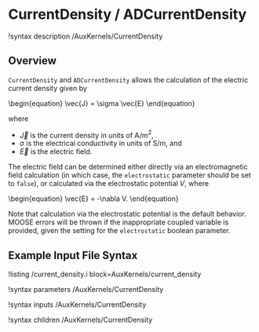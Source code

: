 # CurrentDensity / ADCurrentDensity

!syntax description /AuxKernels/CurrentDensity

## Overview

`CurrentDensity` and `ADCurrentDensity` allows the calculation of the electric
current density given by

\begin{equation}
  \vec{J} = \sigma \vec{E}
\end{equation}

where

- $\vec{J}$ is the current density in units of A/m$^2$,
- $\sigma$ is the electrical conductivity in units of S/m, and
- $\vec{E}$ is the electric field.

The electric field can be determined either directly via an electromagnetic field
calculation (in which case, the `electrostatic` parameter should be set to `false`),
or calculated via the electrostatic potential $V$, where

\begin{equation}
  \vec{E} = -\nabla V.
\end{equation}

Note that calculation via the electrostatic potential is the default behavior.
MOOSE errors will be thrown if the inappropriate coupled variable is provided,
given the setting for the `electrostatic` boolean parameter.

## Example Input File Syntax

!listing /current_density.i block=AuxKernels/current_density

!syntax parameters /AuxKernels/CurrentDensity

!syntax inputs /AuxKernels/CurrentDensity

!syntax children /AuxKernels/CurrentDensity
